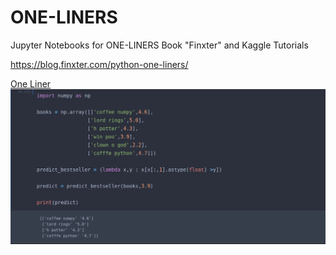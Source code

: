 # ONE-LINERS
Jupyter Notebooks for ONE-LINERS Book "Finxter" and Kaggle Tutorials

https://blog.finxter.com/python-one-liners/

[One Liner](one-liner.png)
![title](one-liner.png)
